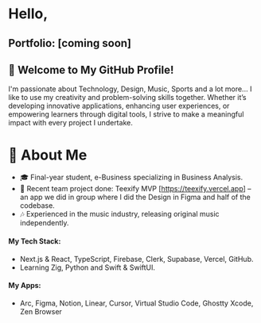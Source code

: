 # Hello,
## Portfolio: [coming soon]

## 🌟 Welcome to My GitHub Profile!
I'm passionate about Technology, Design, Music, Sports and a lot more...
I like to use my creativity and problem-solving skills together. Whether it’s developing innovative applications, enhancing user experiences, or empowering learners through digital tools, I strive to make a meaningful impact with every project I undertake.

# 💼 About Me
- 🎓 Final-year student, e-Business specializing in Business Analysis.
- 🚀 Recent team project done: Teexify MVP [https://teexify.vercel.app] – an app we did in group where I did the Design in Figma and half of the codebase.
- 🎶 Experienced in the music industry, releasing original music independently.
#### My Tech Stack:
- Next.js & React, TypeScript, Firebase, Clerk, Supabase, Vercel, GitHub.
- Learning Zig, Python and Swift & SwiftUI.
#### My Apps:
- Arc, Figma, Notion, Linear, Cursor, Virtual Studio Code, Ghostty Xcode, Zen Browser

